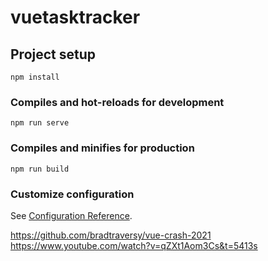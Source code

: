 # vuetasktracker

## Project setup
```
npm install
```

### Compiles and hot-reloads for development
```
npm run serve
```

### Compiles and minifies for production
```
npm run build
```

### Customize configuration
See [Configuration Reference](https://cli.vuejs.org/config/).


https://github.com/bradtraversy/vue-crash-2021
https://www.youtube.com/watch?v=qZXt1Aom3Cs&t=5413s
